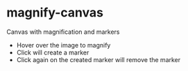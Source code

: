 # magnify-canvas
Canvas with magnification and markers

* Hover over the image to magnify
* Click will create a marker
* Click again on the created marker will remove the marker



